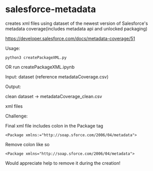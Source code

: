 # salesforce-metadata
creates xml files using dataset of the newest version of Salesforce's metadata coverage(includes metadata api and unlocked packaging)

https://developer.salesforce.com/docs/metadata-coverage/51

Usage:

    python3 createPackageXML.py
    
OR run createPackageXML.ipynb

Input: dataset (reference metadataCoverage.csv)

Output: 

clean dataset -> metadataCoverage_clean.csv

xml files


Challenge: 

Final xml file includes colon in the Package tag 

    <Package xmlns:="http://soap.sforce.com/2006/04/metadata">
    
Remove colon like so 

    <Package xmlns="http://soap.sforce.com/2006/04/metadata">

Would appreciate help to remove it during the creation! 

